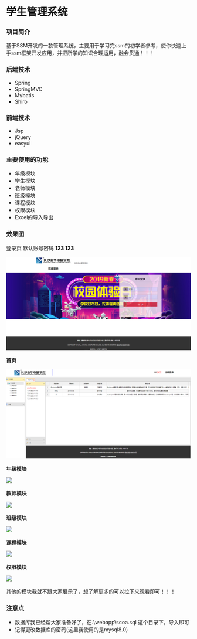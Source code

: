 # 学生管理系统

### 项目简介

 基于SSM开发的一款管理系统，主要用于学习完ssm的初学者参考，使你快速上手ssm框架开发应用，并把所学的知识合理运用，融会贯通！！！

### 后端技术

- Spring
- SpringMVC
- Mybatis
- Shiro

### 前端技术

- Jsp
- jQuery
- easyui

### 主要使用的功能

- 年级模块
- 学生模块
- 老师模块
- 班级模块
- 课程模块
- 权限模块
- Excel的导入导出

### 效果图

登录页  默认账号密码 **123  123**

![](https://github.com/LW-boke/picture/blob/master/images/xinhua-ssm/1569766397266.png?raw=true)

**首页**

![](https://github.com/LW-boke/picture/blob/master/images/xinhua-ssm/1569767955041.png?raw=true)

**年级模块**

![](C:\Users\slayer\AppData\Roaming\Typora\typora-user-images\1569768069520.png)

**教师模块**

![](C:\Users\slayer\AppData\Roaming\Typora\typora-user-images\1569768095553.png)

**班级模块**

![](C:\Users\slayer\AppData\Roaming\Typora\typora-user-images\1569768127944.png)

**课程模块**

![](C:\Users\slayer\AppData\Roaming\Typora\typora-user-images\1569768167587.png)

**权限模块**

![](C:\Users\slayer\AppData\Roaming\Typora\typora-user-images\1569768223948.png)

 其他的模块我就不跟大家展示了，想了解更多的可以拉下来观看即可！！！

### 注意点

- 数据库我已经帮大家准备好了，在.\webapp\scoa.sql 这个目录下，导入即可
- 记得更改数据库的密码(这里我使用的是mysql8.0)

